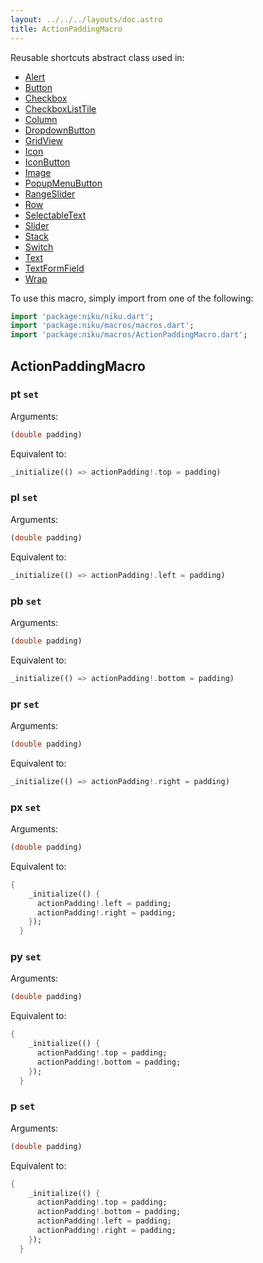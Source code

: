 ```yaml
---
layout: ../../../layouts/doc.astro
title: ActionPaddingMacro
---
```

Reusable shortcuts abstract class used in:
- [Alert](/docs/widgets/alert)
- [Button](/docs/widgets/button)
- [Checkbox](/docs/widgets/checkbox)
- [CheckboxListTile](/docs/widgets/checkboxListTile)
- [Column](/docs/widgets/column)
- [DropdownButton](/docs/widgets/dropdownButton)
- [GridView](/docs/widgets/gridView)
- [Icon](/docs/widgets/icon)
- [IconButton](/docs/widgets/iconButton)
- [Image](/docs/widgets/image)
- [PopupMenuButton](/docs/widgets/popupMenuButton)
- [RangeSlider](/docs/widgets/rangeSlider)
- [Row](/docs/widgets/row)
- [SelectableText](/docs/widgets/selectableText)
- [Slider](/docs/widgets/slider)
- [Stack](/docs/widgets/stack)
- [Switch](/docs/widgets/switch)
- [Text](/docs/widgets/text)
- [TextFormField](/docs/widgets/textFormField)
- [Wrap](/docs/widgets/wrap)


To use this macro, simply import from one of the following:
```dart
import 'package:niku/niku.dart';
import 'package:niku/macros/macros.dart';
import 'package:niku/macros/ActionPaddingMacro.dart';
```
## ActionPaddingMacro

### pt `set`

Arguments:
```dart
(double padding) 
```

Equivalent to:
```dart
_initialize(() => actionPadding!.top = padding)
```

### pl `set`

Arguments:
```dart
(double padding) 
```

Equivalent to:
```dart
_initialize(() => actionPadding!.left = padding)
```

### pb `set`

Arguments:
```dart
(double padding) 
```

Equivalent to:
```dart
_initialize(() => actionPadding!.bottom = padding)
```

### pr `set`

Arguments:
```dart
(double padding) 
```

Equivalent to:
```dart
_initialize(() => actionPadding!.right = padding)
```

### px `set`

Arguments:
```dart
(double padding) 
```

Equivalent to:
```dart
{
    _initialize(() {
      actionPadding!.left = padding;
      actionPadding!.right = padding;
    });
  }
```

### py `set`

Arguments:
```dart
(double padding) 
```

Equivalent to:
```dart
{
    _initialize(() {
      actionPadding!.top = padding;
      actionPadding!.bottom = padding;
    });
  }
```

### p `set`

Arguments:
```dart
(double padding) 
```

Equivalent to:
```dart
{
    _initialize(() {
      actionPadding!.top = padding;
      actionPadding!.bottom = padding;
      actionPadding!.left = padding;
      actionPadding!.right = padding;
    });
  }
```

